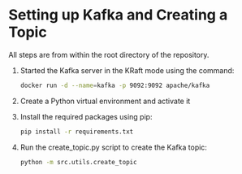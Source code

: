# Setting up Kafka and Creating a Topic

All steps are from within the root directory of the repository.

1. Started the Kafka server in the KRaft mode using the command:

   ```bash
   docker run -d --name=kafka -p 9092:9092 apache/kafka
   ```

2. Create a Python virtual environment and activate it
3. Install the required packages using pip:

   ```bash
   pip install -r requirements.txt
   ```

4. Run the create_topic.py script to create the Kafka topic:

   ```bash
   python -m src.utils.create_topic
   ```
